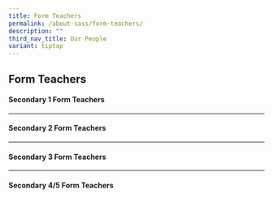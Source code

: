 ```yaml
---
title: Form Teachers
permalink: /about-sass/form-teachers/
description: ""
third_nav_title: Our People
variant: tiptap
---
```

<h2>Form Teachers</h2><h4>Secondary 1 Form Teachers</h4><hr><h4>Secondary 2 Form Teachers</h4><hr><h4>Secondary 3 Form Teachers</h4><hr><h4>Secondary 4/5 Form Teachers</h4><p></p>